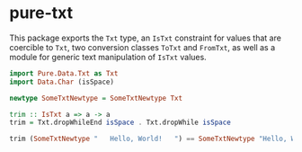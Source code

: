 # pure-txt

This package exports the `Txt` type, an `IsTxt` constraint for values that are coercible to `Txt`, two conversion classes `ToTxt` and `FromTxt`, as well as a module for generic text manipulation of `IsTxt` values.

```haskell
import Pure.Data.Txt as Txt
import Data.Char (isSpace)

newtype SomeTxtNewtype = SomeTxtNewtype Txt

trim :: IsTxt a => a -> a
trim = Txt.dropWhileEnd isSpace . Txt.dropWhile isSpace

trim (SomeTxtNewtype "   Hello, World!   ") == SomeTxtNewtype "Hello, World!"
```
